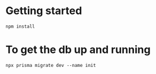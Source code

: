 # Getting started

    npm install
# To get the db up and running
    npx prisma migrate dev --name init
